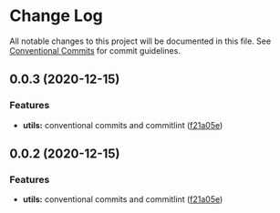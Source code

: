 # Change Log

All notable changes to this project will be documented in this file.
See [Conventional Commits](https://conventionalcommits.org) for commit guidelines.

## 0.0.3 (2020-12-15)


### Features

* **utils:** conventional commits and commitlint ([f21a05e](https://github.com/mike-north/js-ts-monorepos/commit/f21a05eee2d5a5fa293f8f4d666fbf0a0535d1dd))





## 0.0.2 (2020-12-15)


### Features

* **utils:** conventional commits and commitlint ([f21a05e](https://github.com/mike-north/js-ts-monorepos/commit/f21a05eee2d5a5fa293f8f4d666fbf0a0535d1dd))
